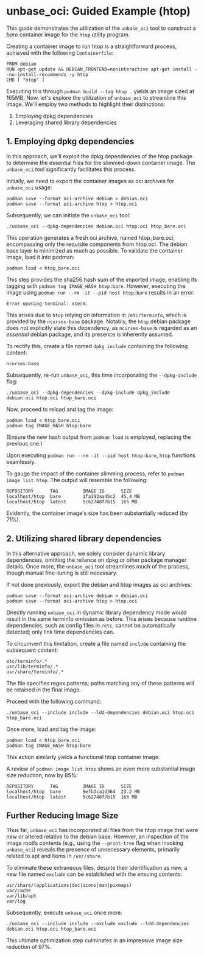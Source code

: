 # unbase_oci: Guided Example (htop)

This guide demonstrates the utilization of the `unbase_oci` tool to construct a *bare* container image for the `htop` utility program.

Creating a container image to run htop is a straightforward process, achieved with the following `Containerfile`:

```Containerfile
FROM debian
RUN apt-get update && DEBIAN_FRONTEND=noninteractive apt-get install --no-install-recommends -y htop
CMD [ "htop" ]
```

Executing this through `podman build --tag htop .` yields an image sized at 165MB. Now, let's explore the utilization of `unbase_oci` to streamline this image. We'll employ two methods to highlight their distinctions:
1. Employing dpkg dependencies
2. Leveraging shared library dependencies

## 1. Employing dpkg dependencies

In this approach, we'll exploit the dpkg dependencies of the htop package to determine the essential files for the slimmed-down container image. The `unbase_oci` tool significantly facilitates this process.

Initially, we need to export the container images as oci archives for `unbase_oci` usage:

```shell
podman save --format oci-archive debian > debian.oci
podman save --format oci-archive htop > htop.oci
```

Subsequently, we can initiate the `unbase_oci` tool:

```shell
./unbase_oci --dpkg-dependencies debian.oci htop.oci htop_bare.oci
```

This operation generates a fresh oci archive, named htop_bare.oci, encompassing only the requisite components from htop.oci. The debian base layer is minimized as much as possible. To validate the container image, load it into podman:

```shell
podman load < htop_bare.oci
```

This step provides the sha256 hash sum of the imported image, enabling its tagging with `podman tag IMAGE_HASH htop:bare`. However, executing the image using `podman run --rm -it --pid host htop:bare` results in an error:

```
Error opening terminal: xterm.
```

This arises due to `htop` relying on information in `/etc/terminfo`, which is provided by the `ncurses-base` package. Notably, the `htop` debian package does not explicitly state this dependency, as `ncurses-base` is regarded as an *essential* debian package, and its presence is inherently assumed.

To rectify this, create a file named `dpkg_include` containing the following content:

```
ncurses-base
```

Subsequently, re-run `unbase_oci`, this time incorporating the `--dpkg-include` flag:

```shell
./unbase_oci --dpkg-dependencies --dpkg-include dpkg_include debian.oci htop.oci htop_bare.oci
```

Now, proceed to reload and tag the image:

```shell
podman load < htop_bare.oci
podman tag IMAGE_HASH htop:bare
```

(Ensure the new hash output from `podman load` is employed, replacing the previous one.)

Upon executing `podman run --rm -it --pid host htop:bare`, `htop` functions seamlessly.

To gauge the impact of the container slimming process, refer to `podman image list htop`. The output will resemble the following:

```
REPOSITORY      TAG         IMAGE ID      SIZE
localhost/htop  bare        1fa393aa45c2  45.4 MB
localhost/htop  latest      5c62748f7b15  165 MB
```

Evidently, the container image's size has been substantially reduced (by 71%).

## 2. Utilizing shared library dependencies

In this alternative approach, we solely consider dynamic library dependencies, omitting the reliance on dpkg or other package manager details. Once more, the `unbase_oci` tool streamlines much of the process, though manual fine-tuning is still necessary.

If not done previously, export the debian and htop images as oci archives:

```shell
podman save --format oci-archive debian > debian.oci
podman save --format oci-archive htop > htop.oci
```

Directly running `unbase_oci` in dynamic library dependency mode would result in the same terminfo omission as before. This arises because runtime dependencies, such as config files in `/etc`, cannot be automatically detected; only link time dependencies can.

To circumvent this limitation, create a file named `include` containing the subsequent content:

```
etc/terminfo/.*
usr/lib/terminfo/.*
usr/share/terminfo/.*
```

The file specifies regex patterns; paths matching any of these patterns will be retained in the final image.

Proceed with the following command:

```shell
./unbase_oci --include include --ldd-dependencies debian.oci htop.oci htop_bare.oci
```

Once more, load and tag the image:

```shell
podman load < htop_bare.oci
podman tag IMAGE_HASH htop:bare
```

This action similarly yields a functional htop container image.

A review of `podman image list htop` shows an even more substantial image size reduction, now by 85%:

```
REPOSITORY      TAG         IMAGE ID      SIZE
localhost/htop  bare        9efb3ca1d364  23.2 MB
localhost/htop  latest      5c62748f7b15  165 MB
```

## Further Reducing Image Size

Thus far, `unbase_oci` has incorporated all files from the htop image that were new or altered relative to the debian base. However, an inspection of the image rootfs contents (e.g., using the `--print-tree` flag when invoking `unbase_oci`) reveals the presence of unnecessary elements, primarily related to apt and items in `/usr/share`.

To eliminate these extraneous files, despite their identification as new, a new file named `exclude` can be established with the ensuing contents:

```
usr/share/(applications|doc|icons|man|pixmaps)
var/cache
var/lib/apt
var/log
```

Subsequently, execute `unbase_oci` once more:

```shell
./unbase_oci --include include --exclude exclude --ldd-dependencies debian.oci htop.oci htop_bare.oci
```

This ultimate optimization step culminates in an impressive image size reduction of 97%.

